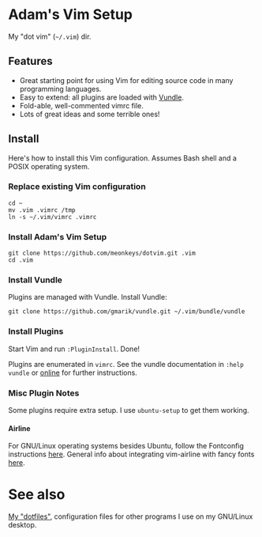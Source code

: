 # Adam's Vim Setup

My "dot vim" (`~/.vim`) dir.

## Features

* Great starting point for using Vim for editing source code in many
  programming languages.
* Easy to extend: all plugins are loaded with [Vundle](https://github.com/gmarik/Vundle.vim).
* Fold-able, well-commented vimrc file.
* Lots of great ideas and some terrible ones!

## Install

Here's how to install this Vim configuration. Assumes Bash shell and a POSIX
operating system.

### Replace existing Vim configuration

    cd ~
    mv .vim .vimrc /tmp
    ln -s ~/.vim/vimrc .vimrc

### Install Adam's Vim Setup

    git clone https://github.com/meonkeys/dotvim.git .vim
    cd .vim

### Install Vundle

Plugins are managed with Vundle. Install Vundle:

    git clone https://github.com/gmarik/vundle.git ~/.vim/bundle/vundle

### Install Plugins

Start Vim and run `:PluginInstall`. Done!

Plugins are enumerated in `vimrc`. See the vundle documentation in `:help
vundle` or [online](https://github.com/gmarik/Vundle.vim) for further
instructions.

### Misc Plugin Notes

Some plugins require extra setup. I use `ubuntu-setup` to get them working.

#### Airline

For GNU/Linux operating systems besides Ubuntu, follow the Fontconfig
instructions
[here](https://powerline.readthedocs.org/en/master/installation/linux.html#fontconfig).
General info about integrating vim-airline with fancy fonts
[here](https://github.com/bling/vim-airline#integrating-with-powerline-fonts).

# See also

[My "dotfiles"](https://gitlab.com/meonkeys/dotfiles), configuration files for
other programs I use on my GNU/Linux desktop.
